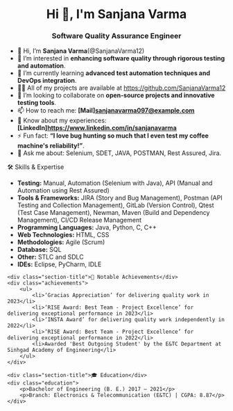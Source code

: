 <h1 align="center">Hi 👋, I'm Sanjana Varma</h1>
<h3 align="center">Software Quality Assurance Engineer</h3>

- 👋 Hi, I’m **Sanjana Varma**(@SanjanaVarma12) 
- 👀 I’m interested in **enhancing software quality through rigorous testing and automation**.
- 🌱 I’m currently learning **advanced test automation techniques and DevOps integration**.
- 👨‍💻 All of my projects are available at https://github.com/SanjanaVarma12
- 💞️ I’m looking to collaborate on **open-source projects and innovative testing tools**.
- 📫 How to reach me: **[Mail]sanjanavarma097@example.com**
- 📄 Know about my experiences: **[LinkedIn]https://www.linkedin.com/in/sanjanavarma**
- ⚡ Fun fact: **“I love bug hunting so much that I even test my coffee machine's reliability!”**.
- 💬 Ask me about: Selenium, SDET, JAVA, POSTMAN, Rest Assured, Jira.

<div class="section-title">🛠 Skills & Expertise</div>
    <div class="skills">
        <ul>
            <li><strong>Testing:</strong> Manual, Automation (Selenium with Java), API (Manual and Automation using Rest Assured)</li>
            <li><strong>Tools & Frameworks:</strong> JIRA (Story and Bug Management), Postman (API Testing and Collection Management), GitLab (Version Control), Qtest (Test Case Management), Newman, Maven (Build and Dependency Management), CI/CD Release Management</li>
            <li><strong>Programming Languages:</strong> Java, Python, C, C++</li>
            <li><strong>Web Technologies:</strong> HTML, CSS</li>
            <li><strong>Methodologies:</strong> Agile (Scrum)</li>
            <li><strong>Database:</strong> SQL</li>
            <li><strong>Other:</strong> STLC and SDLC</li>
            <li><strong>IDEs:</strong> Eclipse, PyCharm, IDLE</li>
        </ul>
    </div>

    <div class="section-title">🌟 Notable Achievements</div>
    <div class="achievements">
        <ul>
            <li>‘Gracias Appreciation’ for delivering quality work in 2023</li>
            <li>‘RISE Award: Best Team - Project Excellence’ for delivering exceptional performance in 2023</li>
            <li>‘INSTA Award’ for delivering quality work independently in 2022</li>
            <li>‘RISE Award: Best Team - Project Excellence’ for delivering exceptional performance in 2022</li>
            <li>Awarded 'Best Outgoing Student' by the E&TC Department at Sinhgad Academy of Engineering</li>
        </ul>
    </div>

    <div class="section-title">🎓 Education</div>
    <div class="education">
        <p>Bachelor of Engineering (B. E.) 2017 – 2021</p>
        <p>Branch: Electronics & Telecommunication (E&TC) | CGPA: 8.87</p>
    </div>
